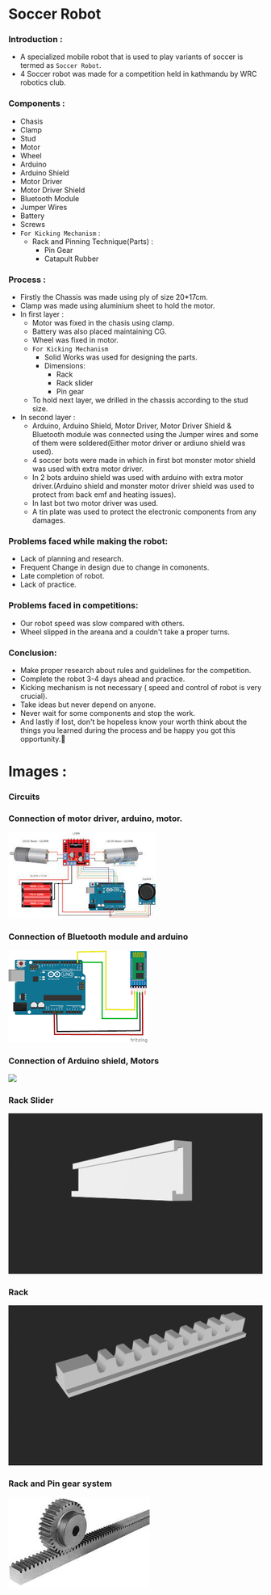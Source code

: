 # Soccer Robot

### Introduction :
- A specialized mobile robot that is used to play variants of soccer is termed as `Soccer Robot`.
- 4 Soccer robot was made for a competition held in kathmandu by WRC robotics club.

### Components :
- Chasis
- Clamp
- Stud
- Motor
- Wheel
- Arduino
- Arduino Shield
- Motor Driver
- Motor Driver Shield
- Bluetooth Module
- Jumper Wires
- Battery
- Screws
- `For Kicking Mechanism` :
    - Rack and Pinning Technique(Parts) :
        - Pin Gear
        - Catapult Rubber

### Process :
- Firstly the Chassis was made using ply of size 20*17cm.
- Clamp was made using aluminium sheet to hold the motor.
- In first layer :
    - Motor was fixed in the chasis using clamp.
    - Battery was also placed maintaining CG.
    - Wheel was fixed in motor.
    - `For Kicking Mechanism`
        - Solid Works was used for designing the parts.
        - Dimensions:
            - Rack 
            - Rack slider
            - Pin gear
    - To hold next layer, we drilled in the chassis according to the stud size.
- In second layer :
    - Arduino, Arduino Shield, Motor Driver, Motor Driver Shield & Bluetooth module was connected using the Jumper wires and some of them were soldered(Either motor driver or ardiuno shield was used).
    - 4 soccer bots were made in which in first bot monster motor shield was used with extra motor driver.
    - In 2 bots arduino shield was used with arduino with extra motor driver.(Arduino shield and monster motor driver shield was used to protect from back emf and heating issues).
    - In last bot two motor driver was used.
    - A tin plate was used to protect the electronic components from any damages.



### Problems faced while making the robot:
- Lack of planning and research.
- Frequent Change in design due to change in comonents.
- Late completion of robot.
- Lack of practice.

### Problems faced in competitions:
- Our robot speed was slow compared with others.
- Wheel slipped in the areana and a couldn't take a proper turns.

### Conclusion:
- Make proper research about rules and guidelines for the competition.
- Complete the robot 3-4 days ahead and practice.
- Kicking mechanism is not necessary ( speed and control of robot is very crucial).
- Take ideas but never depend on anyone.
- Never wait for some components and stop the work.
- And lastly if lost, don't be hopeless know your worth think about the things you learned during the process and be happy you got this opportunity.🙂

# Images :
### Circuits
### Connection of motor driver, arduino, motor.
![](images/motor%20driver%20and%20arduino.jpeg)
### Connection of Bluetooth module and arduino
![](images/bluetooth%20module%20and%20arduino.png)
### Connection of Arduino shield, Motors
![](images/arduino%20and%20shield.jpg)
### Rack Slider
![](images/rack-slider.png)
### Rack
![](images/rack.png)
### Rack and Pin gear system
![](images/rack-and-pinion-drivesystem.jpeg)


